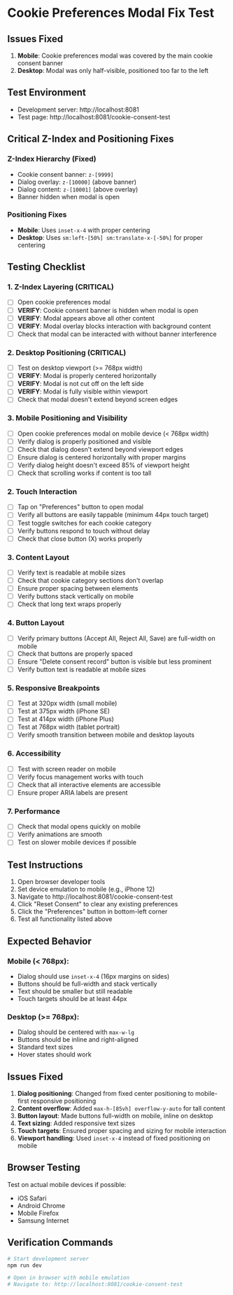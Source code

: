 # Cookie Preferences Modal Fix Test

## Issues Fixed
1. **Mobile**: Cookie preferences modal was covered by the main cookie consent banner
2. **Desktop**: Modal was only half-visible, positioned too far to the left

## Test Environment
- Development server: http://localhost:8081
- Test page: http://localhost:8081/cookie-consent-test

## Critical Z-Index and Positioning Fixes

### Z-Index Hierarchy (Fixed)
- Cookie consent banner: `z-[9999]`
- Dialog overlay: `z-[10000]` (above banner)
- Dialog content: `z-[10001]` (above overlay)
- Banner hidden when modal is open

### Positioning Fixes
- **Mobile**: Uses `inset-x-4` with proper centering
- **Desktop**: Uses `sm:left-[50%] sm:translate-x-[-50%]` for proper centering

## Testing Checklist

### 1. Z-Index Layering (CRITICAL)
- [ ] Open cookie preferences modal
- [ ] **VERIFY**: Cookie consent banner is hidden when modal is open
- [ ] **VERIFY**: Modal appears above all other content
- [ ] **VERIFY**: Modal overlay blocks interaction with background content
- [ ] Check that modal can be interacted with without banner interference

### 2. Desktop Positioning (CRITICAL)
- [ ] Test on desktop viewport (>= 768px width)
- [ ] **VERIFY**: Modal is properly centered horizontally
- [ ] **VERIFY**: Modal is not cut off on the left side
- [ ] **VERIFY**: Modal is fully visible within viewport
- [ ] Check that modal doesn't extend beyond screen edges

### 3. Mobile Positioning and Visibility
- [ ] Open cookie preferences modal on mobile device (< 768px width)
- [ ] Verify dialog is properly positioned and visible
- [ ] Check that dialog doesn't extend beyond viewport edges
- [ ] Ensure dialog is centered horizontally with proper margins
- [ ] Verify dialog height doesn't exceed 85% of viewport height
- [ ] Check that scrolling works if content is too tall

### 2. Touch Interaction
- [ ] Tap on "Preferences" button to open modal
- [ ] Verify all buttons are easily tappable (minimum 44px touch target)
- [ ] Test toggle switches for each cookie category
- [ ] Verify buttons respond to touch without delay
- [ ] Check that close button (X) works properly

### 3. Content Layout
- [ ] Verify text is readable at mobile sizes
- [ ] Check that cookie category sections don't overlap
- [ ] Ensure proper spacing between elements
- [ ] Verify buttons stack vertically on mobile
- [ ] Check that long text wraps properly

### 4. Button Layout
- [ ] Verify primary buttons (Accept All, Reject All, Save) are full-width on mobile
- [ ] Check that buttons are properly spaced
- [ ] Ensure "Delete consent record" button is visible but less prominent
- [ ] Verify button text is readable at mobile sizes

### 5. Responsive Breakpoints
- [ ] Test at 320px width (small mobile)
- [ ] Test at 375px width (iPhone SE)
- [ ] Test at 414px width (iPhone Plus)
- [ ] Test at 768px width (tablet portrait)
- [ ] Verify smooth transition between mobile and desktop layouts

### 6. Accessibility
- [ ] Test with screen reader on mobile
- [ ] Verify focus management works with touch
- [ ] Check that all interactive elements are accessible
- [ ] Ensure proper ARIA labels are present

### 7. Performance
- [ ] Check that modal opens quickly on mobile
- [ ] Verify animations are smooth
- [ ] Test on slower mobile devices if possible

## Test Instructions

1. Open browser developer tools
2. Set device emulation to mobile (e.g., iPhone 12)
3. Navigate to http://localhost:8081/cookie-consent-test
4. Click "Reset Consent" to clear any existing preferences
5. Click the "Preferences" button in bottom-left corner
6. Test all functionality listed above

## Expected Behavior

### Mobile (< 768px):
- Dialog should use `inset-x-4` (16px margins on sides)
- Buttons should be full-width and stack vertically
- Text should be smaller but still readable
- Touch targets should be at least 44px

### Desktop (>= 768px):
- Dialog should be centered with `max-w-lg`
- Buttons should be inline and right-aligned
- Standard text sizes
- Hover states should work

## Issues Fixed

1. **Dialog positioning**: Changed from fixed center positioning to mobile-first responsive positioning
2. **Content overflow**: Added `max-h-[85vh] overflow-y-auto` for tall content
3. **Button layout**: Made buttons full-width on mobile, inline on desktop
4. **Text sizing**: Added responsive text sizes
5. **Touch targets**: Ensured proper spacing and sizing for mobile interaction
6. **Viewport handling**: Used `inset-x-4` instead of fixed positioning on mobile

## Browser Testing

Test on actual mobile devices if possible:
- iOS Safari
- Android Chrome
- Mobile Firefox
- Samsung Internet

## Verification Commands

```bash
# Start development server
npm run dev

# Open in browser with mobile emulation
# Navigate to: http://localhost:8081/cookie-consent-test
```
